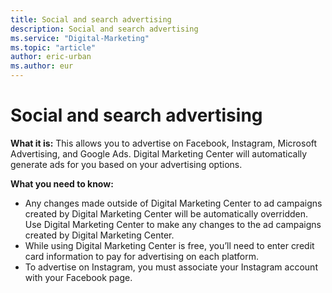 ```yaml
---
title: Social and search advertising
description: Social and search advertising
ms.service: "Digital-Marketing"
ms.topic: "article"
author: eric-urban
ms.author: eur
---
```


# Social and search advertising

**What it is:**  This allows you to advertise on Facebook, Instagram, Microsoft Advertising, and Google Ads. Digital Marketing Center will automatically generate ads for you based on your advertising options.

**What you need to know:**
- Any changes made outside of Digital Marketing Center to ad campaigns created by Digital Marketing Center will be automatically overridden. Use Digital Marketing Center to make any changes to the ad campaigns created by Digital Marketing Center.
- While using Digital Marketing Center is free, you’ll need to enter credit card information to pay for advertising on each platform.
- To advertise on Instagram, you must associate your Instagram account with your Facebook page.


